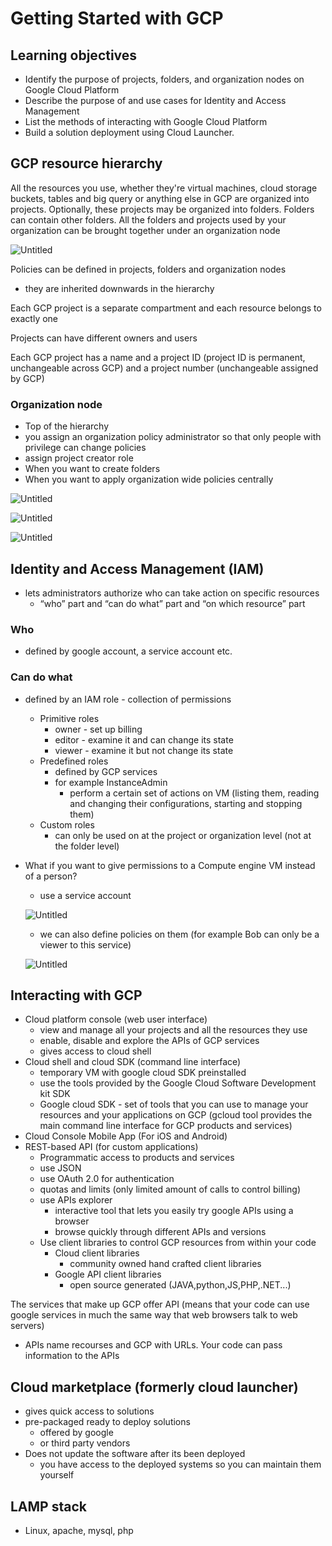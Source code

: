 # Getting Started with GCP

## Learning objectives

- Identify the purpose of projects, folders, and organization nodes on Google Cloud Platform
- Describe the purpose of and use cases for Identity and Access Management
- List the methods of interacting with Google Cloud Platform
- Build a solution deployment using Cloud Launcher.

## GCP resource hierarchy

All the resources you use, whether they're virtual machines, cloud storage buckets, tables and big query or anything else in GCP are organized into projects. Optionally, these projects may be organized into folders. Folders can contain other folders. All the folders and projects used by your organization can be brought together under an organization node

![Untitled](Getting%20Started%20with%20GCP%20ad6bf85f45d54cada8d6a8867566dda5/Untitled.png)

Policies can be defined in projects, folders and organization nodes

- they are inherited downwards in the hierarchy

Each GCP project is a separate compartment and each resource belongs to exactly one

Projects can have different owners and users

Each GCP project has a name and a project ID (project ID is permanent, unchangeable across GCP) and a project number (unchangeable assigned by GCP)

### Organization node

- Top of the hierarchy
- you assign an organization policy administrator so that only people with privilege can change policies
- assign project creator role
- When you want to create folders
- When you want to apply organization wide policies centrally

![Untitled](Getting%20Started%20with%20GCP%20ad6bf85f45d54cada8d6a8867566dda5/Untitled%201.png)

![Untitled](Getting%20Started%20with%20GCP%20ad6bf85f45d54cada8d6a8867566dda5/Untitled%202.png)

![Untitled](Getting%20Started%20with%20GCP%20ad6bf85f45d54cada8d6a8867566dda5/Untitled%203.png)

## Identity and Access Management (IAM)

- lets administrators authorize who can take action on specific resources
    - “who” part and “can do what” part and “on which resource” part

### Who

- defined by google account, a service account etc.

### Can do what

- defined by an IAM role - collection of permissions
    - Primitive roles
        - owner - set up billing
        - editor - examine it and can change its state
        - viewer - examine it but not change its state
    - Predefined roles
        - defined by GCP services
        - for example InstanceAdmin
            - perform a certain set of actions on VM (listing them, reading and changing their configurations, starting and stopping them)
    - Custom roles
        - can only be used on at the project or organization level (not at the folder level)
- What if you want to give permissions to a Compute engine VM instead of a person?
    - use a service account
    
    ![Untitled](Getting%20Started%20with%20GCP%20ad6bf85f45d54cada8d6a8867566dda5/Untitled%204.png)
    
    - we can also define policies on them (for example Bob can only be a viewer to this service)
    
    ![Untitled](Getting%20Started%20with%20GCP%20ad6bf85f45d54cada8d6a8867566dda5/Untitled%205.png)
    

## Interacting with GCP

- Cloud platform console (web user interface)
    - view and manage all your projects and all the resources they use
    - enable, disable and explore the APIs of GCP services
    - gives access to cloud shell
- Cloud shell and cloud SDK (command line interface)
    - temporary VM with google cloud SDK preinstalled
    - use the tools provided by the Google Cloud Software Development kit SDK
    - Google cloud SDK - set of tools that you can use to manage your resources and your applications on GCP (gcloud tool provides the main command line interface for GCP products and services)
- Cloud Console Mobile App (For iOS and Android)
- REST-based API (for custom applications)
    - Programmatic access to products and services
    - use JSON
    - use OAuth 2.0 for authentication
    - quotas and limits (only limited amount of calls to control billing)
    - use APIs explorer
        - interactive tool that lets you easily try google APIs using a browser
        - browse quickly through different APIs and versions
    - Use client libraries to control GCP resources from within your code
        - Cloud client libraries
            - community owned hand crafted client libraries
        - Google API client libraries
            - open source generated (JAVA,python,JS,PHP,.NET...)

The services that make up GCP offer API (means that your code can use google services in much the same way that web browsers talk to web servers)

- APIs name recourses and GCP with URLs. Your code can pass information to the APIs

## Cloud marketplace (formerly cloud launcher)

- gives quick access to solutions
- pre-packaged ready to deploy solutions
    - offered by google
    - or third party vendors
- Does not update the software after its been deployed
    - you have access to the deployed systems so you can maintain them yourself

## LAMP stack

- Linux, apache, mysql, php